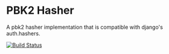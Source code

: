 # PBK2 Hasher

A pbk2 hasher implementation that is compatible with django's auth.hashers.

[![Build Status](https://travis-ci.org/bcho/pbk2_hasher.svg)](https://travis-ci.org/bcho/pbk2_hasher)
